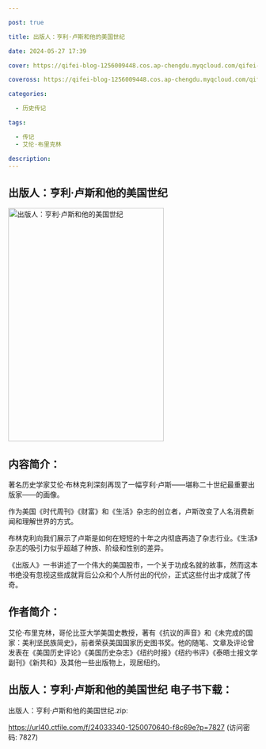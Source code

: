 ```yaml
---

post: true

title: 出版人：亨利·卢斯和他的美国世纪

date: 2024-05-27 17:39

cover: https://qifei-blog-1256009448.cos.ap-chengdu.myqcloud.com/qifei-blog/660d58a69f345e8d0351ddf3.jpg

coveross: https://qifei-blog-1256009448.cos.ap-chengdu.myqcloud.com/qifei-blog/660d58a69f345e8d0351ddf3.jpg

categories:

  - 历史传记

tags:

  - 传记
  - 艾伦·布里克林

description:
---
```


## 出版人：亨利·卢斯和他的美国世纪
<img alt=" 出版人：亨利·卢斯和他的美国世纪" class="aligncenter loading" data-was-processed="true" decoding="async" fetchpriority="high" height="471" src="https://qifei-blog-1256009448.cos.ap-chengdu.myqcloud.com/qifei-blog/660d58a69f345e8d0351ddf3.jpg" style="cursor: zoom-in;" width="314"/>

## 内容简介：

著名历史学家艾伦·布林克利深刻再现了一幅亨利·卢斯——堪称二十世纪最重要出版家——的画像。

作为美国《时代周刊》《财富》和《生活》杂志的创立者，卢斯改变了人名消费新闻和理解世界的方式。

布林克利向我们展示了卢斯是如何在短短的十年之内彻底再造了杂志行业。《生活》杂志的吸引力似乎超越了种族、阶级和性别的差异。

《出版人》一书讲述了一个伟大的美国股市，一个关于功成名就的故事，然而这本书绝没有忽视这些成就背后公众和个人所付出的代价，正式这些付出才成就了传奇。

## 作者简介：

艾伦·布里克林，哥伦比亚大学美国史教授，著有《抗议的声音》和《未完成的国家：美利坚民族简史》，前者荣获美国国家历史图书奖。他的随笔、文章及评论曾发表在《美国历史评论》《美国历史杂志》《纽约时报》《纽约书评》《泰晤士报文学副刊》《新共和》及其他一些出版物上，现居纽约。

## 出版人：亨利·卢斯和他的美国世纪 电子书下载：



出版人：亨利·卢斯和他的美国世纪.zip: 

https://url40.ctfile.com/f/24033340-1250070640-f8c69e?p=7827 (访问密码: 7827)
